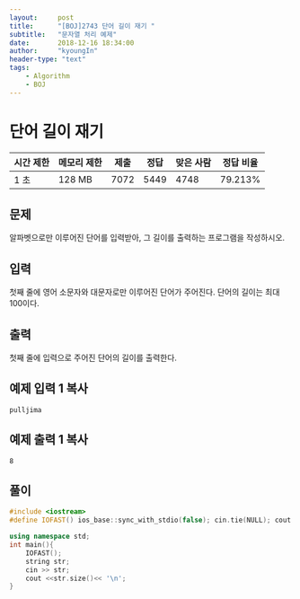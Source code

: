 ```yaml
---
layout:     post
title:      "[BOJ]2743 단어 길이 재기 "
subtitle:   "문자열 처리 예제"
date:       2018-12-16 18:34:00
author:     "kyoungIn"
header-type: "text"
tags:
    - Algorithm
    - BOJ
---
```

# 단어 길이 재기

| 시간 제한 | 메모리 제한 | 제출 | 정답 | 맞은 사람 | 정답 비율 |
| --------- | ----------- | ---- | ---- | --------- | --------- |
| 1 초      | 128 MB      | 7072 | 5449 | 4748      | 79.213%   |

## 문제

알파벳으로만 이루어진 단어를 입력받아, 그 길이를 출력하는 프로그램을 작성하시오.

## 입력

첫째 줄에 영어 소문자와 대문자로만 이루어진 단어가 주어진다. 단어의 길이는 최대 100이다.

## 출력

첫째 줄에 입력으로 주어진 단어의 길이를 출력한다.

## 예제 입력 1 복사

```
pulljima
```

## 예제 출력 1 복사

```
8
```

## 풀이

```c++
#include <iostream>
#define IOFAST() ios_base::sync_with_stdio(false); cin.tie(NULL); cout.tie(NULL);

using namespace std;
int main(){
    IOFAST();
    string str;
    cin >> str;
    cout <<str.size()<< '\n';
}
```

